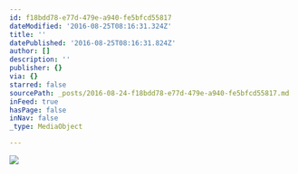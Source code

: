 ```yaml
---
id: f18bdd78-e77d-479e-a940-fe5bfcd55817
dateModified: '2016-08-25T08:16:31.324Z'
title: ''
datePublished: '2016-08-25T08:16:31.824Z'
author: []
description: ''
publisher: {}
via: {}
starred: false
sourcePath: _posts/2016-08-24-f18bdd78-e77d-479e-a940-fe5bfcd55817.md
inFeed: true
hasPage: false
inNav: false
_type: MediaObject

---
```

![](https://the-grid-user-content.s3-us-west-2.amazonaws.com/bc94f4ea-9d44-4fe2-bff2-125fe92461c4.jpg)